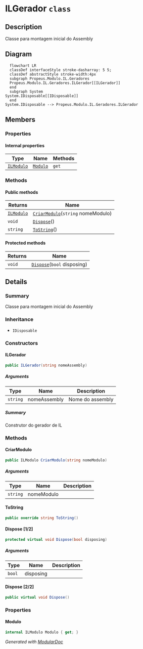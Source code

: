 # ILGerador `class`

## Description
Classe para montagem inicial do Assembly

## Diagram
```mermaid
  flowchart LR
  classDef interfaceStyle stroke-dasharray: 5 5;
  classDef abstractStyle stroke-width:4px
  subgraph Propeus.Modulo.IL.Geradores
  Propeus.Modulo.IL.Geradores.ILGerador[[ILGerador]]
  end
  subgraph System
System.IDisposable[[IDisposable]]
  end
System.IDisposable --> Propeus.Modulo.IL.Geradores.ILGerador
```

## Members
### Properties
#### Internal  properties
| Type | Name | Methods |
| --- | --- | --- |
| [`ILModulo`](./propeusmoduloilgeradores-ILModulo.md) | [`Modulo`](#modulo) | `get` |

### Methods
#### Public  methods
| Returns | Name |
| --- | --- |
| [`ILModulo`](./propeusmoduloilgeradores-ILModulo.md) | [`CriarModulo`](#criarmodulo)(`string` nomeModulo) |
| `void` | [`Dispose`](#dispose-22)() |
| `string` | [`ToString`](#tostring)() |

#### Protected  methods
| Returns | Name |
| --- | --- |
| `void` | [`Dispose`](#dispose-12)(`bool` disposing) |

## Details
### Summary
Classe para montagem inicial do Assembly

### Inheritance
 - `IDisposable`

### Constructors
#### ILGerador
```csharp
public ILGerador(string nomeAssembly)
```
##### Arguments
| Type | Name | Description |
| --- | --- | --- |
| `string` | nomeAssembly | Nome do assembly |

##### Summary
Construtor do gerador de IL

### Methods
#### CriarModulo
```csharp
public ILModulo CriarModulo(string nomeModulo)
```
##### Arguments
| Type | Name | Description |
| --- | --- | --- |
| `string` | nomeModulo |   |

#### ToString
```csharp
public override string ToString()
```

#### Dispose [1/2]
```csharp
protected virtual void Dispose(bool disposing)
```
##### Arguments
| Type | Name | Description |
| --- | --- | --- |
| `bool` | disposing |   |

#### Dispose [2/2]
```csharp
public virtual void Dispose()
```

### Properties
#### Modulo
```csharp
internal ILModulo Modulo { get; }
```

*Generated with* [*ModularDoc*](https://github.com/hailstorm75/ModularDoc)
